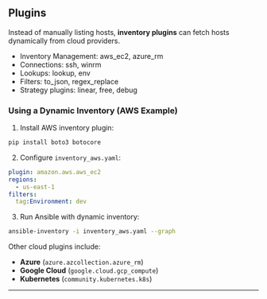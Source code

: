
## Plugins

Instead of manually listing hosts, **inventory plugins** can fetch hosts dynamically from cloud providers.

- Inventory Management: aws_ec2, azure_rm
- Connections: ssh, winrm
- Lookups: lookup, env
- Filters: to_json, regex_replace
- Strategy plugins: linear, free, debug

### **Using a Dynamic Inventory (AWS Example)**
1. Install AWS inventory plugin:
```bash
pip install boto3 botocore
```
2. Configure `inventory_aws.yaml`:
```yaml
plugin: amazon.aws.aws_ec2
regions:
  - us-east-1
filters:
  tag:Environment: dev
```
3. Run Ansible with dynamic inventory:
```bash
ansible-inventory -i inventory_aws.yaml --graph
```

Other cloud plugins include:
- **Azure** (`azure.azcollection.azure_rm`)
- **Google Cloud** (`google.cloud.gcp_compute`)
- **Kubernetes** (`community.kubernetes.k8s`)

---
